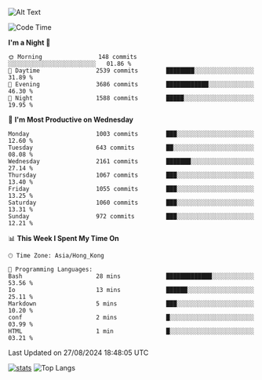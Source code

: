 ![Alt Text](https://media.tenor.com/3Gehha8RO-sAAAAC/goose-dance.gif)

<!--START_SECTION:waka-->
![Code Time](http://img.shields.io/badge/Code%20Time-290%20hrs%2022%20mins-blue)

**I'm a Night 🦉** 

```text
🌞 Morning                148 commits         ░░░░░░░░░░░░░░░░░░░░░░░░░   01.86 % 
🌆 Daytime                2539 commits        ████████░░░░░░░░░░░░░░░░░   31.89 % 
🌃 Evening                3686 commits        ████████████░░░░░░░░░░░░░   46.30 % 
🌙 Night                  1588 commits        █████░░░░░░░░░░░░░░░░░░░░   19.95 % 
```
📅 **I'm Most Productive on Wednesday** 

```text
Monday                   1003 commits        ███░░░░░░░░░░░░░░░░░░░░░░   12.60 % 
Tuesday                  643 commits         ██░░░░░░░░░░░░░░░░░░░░░░░   08.08 % 
Wednesday                2161 commits        ███████░░░░░░░░░░░░░░░░░░   27.14 % 
Thursday                 1067 commits        ███░░░░░░░░░░░░░░░░░░░░░░   13.40 % 
Friday                   1055 commits        ███░░░░░░░░░░░░░░░░░░░░░░   13.25 % 
Saturday                 1060 commits        ███░░░░░░░░░░░░░░░░░░░░░░   13.31 % 
Sunday                   972 commits         ███░░░░░░░░░░░░░░░░░░░░░░   12.21 % 
```


📊 **This Week I Spent My Time On** 

```text
🕑︎ Time Zone: Asia/Hong_Kong

💬 Programming Languages: 
Bash                     28 mins             █████████████░░░░░░░░░░░░   53.56 % 
Io                       13 mins             ██████░░░░░░░░░░░░░░░░░░░   25.11 % 
Markdown                 5 mins              ███░░░░░░░░░░░░░░░░░░░░░░   10.20 % 
conf                     2 mins              █░░░░░░░░░░░░░░░░░░░░░░░░   03.99 % 
HTML                     1 min               █░░░░░░░░░░░░░░░░░░░░░░░░   03.21 % 
```


 Last Updated on 27/08/2024 18:48:05 UTC
<!--END_SECTION:waka-->
[![stats](https://github-readme-stats-rose-phi.vercel.app/api?username=jxncted&count_private=true)](https://github.com/jxncted/github-readme-stats)
![Top Langs](https://github-readme-stats-rose-phi.vercel.app/api/top-langs/?username=jxncted\&layout=compact&hide=c,assembly,jupyter%20notebook)
